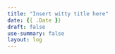 ```yaml
---
title: "Insert witty title here"
date: {{ .Date }}
draft: false
use-summary: false
layout: log
---
```

<!-- Enter Summary -->
<!--more-->
